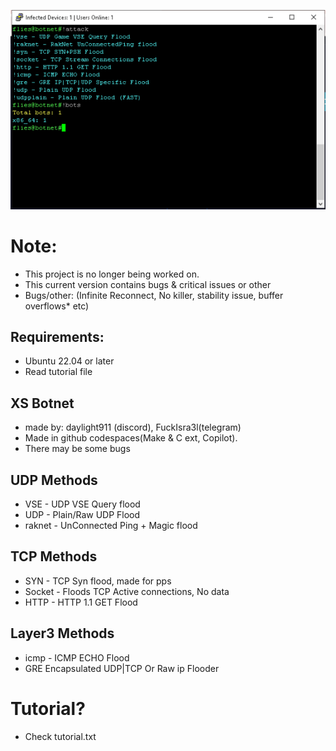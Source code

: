 ![Img](image.webp?raw=true "Screenshot")
# Note:
- This project is no longer being worked on.
- This current version contains bugs & critical issues or other
- Bugs/other: (Infinite Reconnect, No killer, stability issue, buffer overflows* etc)

## Requirements:
- Ubuntu 22.04 or later
- Read tutorial file

## XS Botnet
- made by: daylight911 (discord), FuckIsra3l(telegram)
- Made in github codespaces(Make & C ext, Copilot).
- There may be some bugs

## UDP Methods
- VSE - UDP VSE Query flood
- UDP - Plain/Raw UDP Flood 
- raknet - UnConnected Ping + Magic flood
## TCP Methods
- SYN - TCP Syn flood, made for pps
- Socket - Floods TCP Active connections, No data
- HTTP - HTTP 1.1 GET Flood
## Layer3 Methods
- icmp - ICMP ECHO Flood
- GRE Encapsulated UDP|TCP Or Raw ip Flooder

# Tutorial?
- Check tutorial.txt
